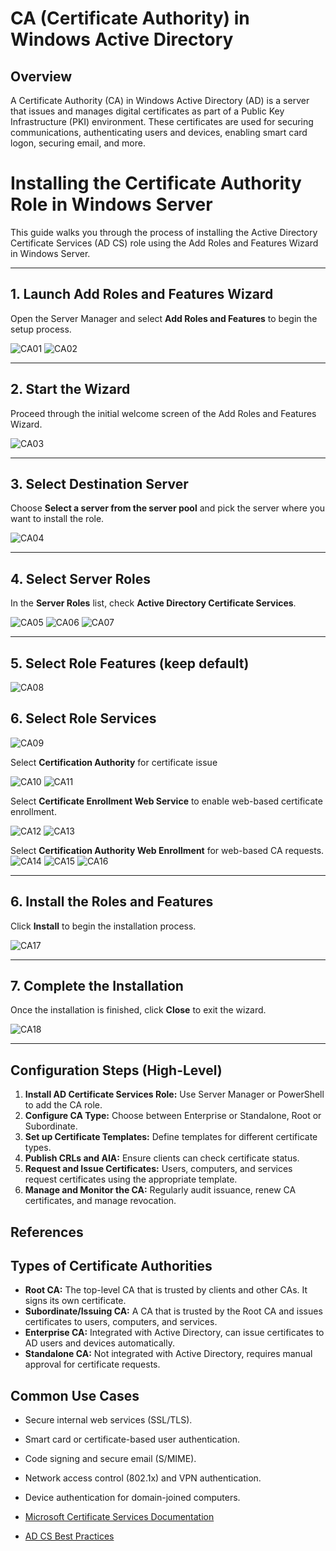 # CA (Certificate Authority) in Windows Active Directory
## Overview
A Certificate Authority (CA) in Windows Active Directory (AD) is a server that issues and manages digital certificates as part of a Public Key Infrastructure (PKI) environment. These certificates are used for securing communications, authenticating users and devices, enabling smart card logon, securing email, and more.

# Installing the Certificate Authority Role in Windows Server

This guide walks you through the process of installing the Active Directory Certificate Services (AD CS) role using the Add Roles and Features Wizard in Windows Server.

---

## 1. Launch Add Roles and Features Wizard
Open the Server Manager and select **Add Roles and Features** to begin the setup process.

![CA01](Screnshot/CA01.png)
![CA02](Screnshot/CA02.png)

---

## 2. Start the Wizard
Proceed through the initial welcome screen of the Add Roles and Features Wizard.

![CA03](Screnshot/CA03.png)

---

## 3. Select Destination Server
Choose **Select a server from the server pool** and pick the server where you want to install the role.

![CA04](Screnshot/CA04.png)

---

## 4. Select Server Roles
In the **Server Roles** list, check **Active Directory Certificate Services**.

![CA05](Screnshot/CA05.png)
![CA06](Screnshot/CA06.png)
![CA07](Screnshot/CA07.png)

---

## 5. Select Role Features (keep default)
![CA08](Screnshot/CA08.png)

## 6. Select Role Services
![CA09](Screnshot/CA09.png)

Select **Certification Authority** for certificate issue

![CA10](Screnshot/CA10.png)
![CA11](Screnshot/CA11.png)

Select **Certificate Enrollment Web Service** to enable web-based certificate enrollment.

![CA12](Screnshot/CA12.png)
![CA13](Screnshot/CA13.png)

Select **Certification Authority Web Enrollment** for web-based CA requests.
![CA14](Screnshot/CA14.png)
![CA15](Screnshot/CA15.png)
![CA16](Screnshot/CA16.png)

---

## 6. Install the Roles and Features
Click **Install** to begin the installation process.

![CA17](Screnshot/CA17.png)

---

## 7. Complete the Installation
Once the installation is finished, click **Close** to exit the wizard.

![CA18](Screnshot/CA18.png)

---
## Configuration Steps (High-Level)

1. **Install AD Certificate Services Role:** Use Server Manager or PowerShell to add the CA role.
2. **Configure CA Type:** Choose between Enterprise or Standalone, Root or Subordinate.
3. **Set up Certificate Templates:** Define templates for different certificate types.
4. **Publish CRLs and AIA:** Ensure clients can check certificate status.
5. **Request and Issue Certificates:** Users, computers, and services request certificates using the appropriate template.
6. **Manage and Monitor the CA:** Regularly audit issuance, renew CA certificates, and manage revocation.

## References
## Types of Certificate Authorities
- **Root CA:** The top-level CA that is trusted by clients and other CAs. It signs its own certificate.
- **Subordinate/Issuing CA:** A CA that is trusted by the Root CA and issues certificates to users, computers, and services.
- **Enterprise CA:** Integrated with Active Directory, can issue certificates to AD users and devices automatically.
- **Standalone CA:** Not integrated with Active Directory, requires manual approval for certificate requests.

## Common Use Cases
- Secure internal web services (SSL/TLS).
- Smart card or certificate-based user authentication.
- Code signing and secure email (S/MIME).
- Network access control (802.1x) and VPN authentication.
- Device authentication for domain-joined computers.

- [Microsoft Certificate Services Documentation](https://learn.microsoft.com/en-us/windows-server/certmgr/)
- [AD CS Best Practices](https://learn.microsoft.com/en-us/windows-server/certmgr/certificate-authority-best-practices)
